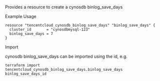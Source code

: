 Provides a resource to create a cynosdb binlog_save_days

Example Usage

```hcl
resource "tencentcloud_cynosdb_binlog_save_days" "binlog_save_days" {
  cluster_id       = "cynosdbmysql-123"
  binlog_save_days = 7
}
```

Import

cynosdb binlog_save_days can be imported using the id, e.g.

```
terraform import tencentcloud_cynosdb_binlog_save_days.binlog_save_days binlog_save_days_id
```